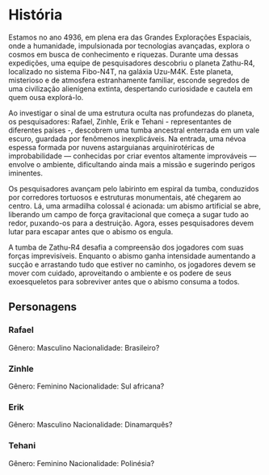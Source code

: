 # História

Estamos no ano 4936, em plena era das Grandes Explorações Espaciais, onde a humanidade, impulsionada por tecnologias avançadas, explora o cosmos em busca de conhecimento e riquezas. Durante uma dessas expedições, uma equipe de pesquisadores descobriu o planeta Zathu-R4, localizado no sistema Fibo-N4T, na galáxia Uzu-M4K. Este planeta, misterioso e de atmosfera estranhamente familiar, esconde segredos de uma civilização alienígena extinta, despertando curiosidade e cautela em quem ousa explorá-lo.

Ao investigar o sinal de uma estrutura oculta nas profundezas do planeta, os pesquisadores: Rafael, Zinhle, Erik e Tehani - representantes de diferentes países -, descobrem uma tumba ancestral enterrada em um vale escuro, guardada por fenômenos inexplicáveis. Na entrada, uma névoa espessa formada por nuvens astarguianas arquinirotéricas de improbabilidade — conhecidas por criar eventos altamente improváveis — envolve o ambiente, dificultando ainda mais a missão e sugerindo perigos iminentes.

Os pesquisadores avançam pelo labirinto em espiral da tumba, conduzidos por corredores tortuosos e estruturas monumentais, até chegarem ao centro. Lá, uma armadilha colossal é acionada: um abismo artificial se abre, liberando um campo de força gravitacional que começa a sugar tudo ao redor, puxando-os para a destruição. Agora, esses pesquisadores devem lutar para escapar antes que o abismo os engula.

A tumba de Zathu-R4 desafia a compreensão dos jogadores com suas forças imprevisíveis. Enquanto o abismo ganha intensidade aumentando a sucção e arrastando tudo que estiver no caminho, os jogadores devem se mover com cuidado, aproveitando o ambiente e os podere de seus exoesqueletos para sobreviver antes que o abismo consuma a todos.

## Personagens

### Rafael
Gênero: Masculino
Nacionalidade: Brasileiro?

### Zinhle
Gênero: Feminino
Nacionalidade: Sul africana?

### Erik
Gênero: Masculino
Nacionalidade: Dinamarquês?

### Tehani
Gênero: Feminino
Nacionalidade: Polinésia?